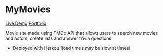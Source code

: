 # MyMovies

[Live Demo](https://mharvey-movies.herokuapp.com/)
[Portfolio](https://matthew-harvey.github.io/)

Movie site made using TMDb API that allows users to search new movies and actors, create lists and answer trivia questions.

- Deployed with Herkou (load times may be slow at times)
